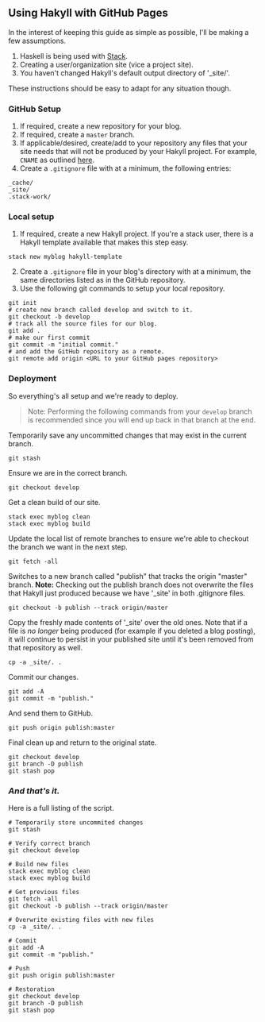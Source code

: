 ## Using Hakyll with GitHub Pages

In the interest of keeping this guide as simple as possible, I'll be making a few assumptions.

1. Haskell is being used with [Stack](http://docs.haskellstack.org/en/stable/README/).
2. Creating a user/organization site (vice a project site).
3. You haven't changed Hakyll's default output directory of '_site/'.

These instructions should be easy to adapt for any situation though.

### GitHub Setup

1. If required, create a new repository for your blog.
2. If required, create a ```master``` branch.
2. If applicable/desired, create/add to your repository any files that your site needs that will not be produced by your Hakyll project. For example, ```CNAME``` as outlined [here](https://help.github.com/articles/setting-up-your-pages-site-repository/).
3. Create a ```.gitignore``` file with at a minimum, the following entries:

```
_cache/
_site/
.stack-work/
```

### Local setup

1. If required, create a new Hakyll project. If you're a stack user, there is a Hakyll template available that makes this step easy.

```stack new myblog hakyll-template```

2. Create a ```.gitignore``` file in your blog's directory with at a minimum, the same directories listed as in the GitHub repository.
3. Use the following git commands to setup your local repository.

```
git init
# create new branch called develop and switch to it.
git checkout -b develop
# track all the source files for our blog.
git add .
# make our first commit
git commit -m "initial commit."
# and add the GitHub repository as a remote.
git remote add origin <URL to your GitHub pages repository>
```

### Deployment

So everything's all setup and we're ready to deploy.

> Note: Performing the following commands from your ```develop``` branch is recommended since you will end up back in that branch at the end.

Temporarily save any uncommitted changes that may exist in the current branch.

```git stash```

Ensure we are in the correct branch.

```git checkout develop```

Get a clean build of our site.

```
stack exec myblog clean
stack exec myblog build
```

Update the local list of remote branches to ensure we're able to checkout the branch we want in the next step.

```git fetch -all```

Switches to a new branch called "publish" that tracks the origin "master" branch. **Note:** Checking out the publish branch does not overwrite the files that Hakyll just produced because we have '_site' in both .gitignore files.

```git checkout -b publish --track origin/master```

Copy the freshly made contents of '_site' over the old ones. Note that if a file is *no longer* being produced (for example if you deleted a blog posting), it will continue to persist in your published site until it's been removed from that repository as well.

```cp -a _site/. .```

Commit our changes.

```
git add -A
git commit -m "publish."
```

And send them to GitHub.

```git push origin publish:master```

Final clean up and return to the original state.

```
git checkout develop
git branch -D publish
git stash pop
```

### *And that's it.*

Here is a full listing of the script.

```
# Temporarily store uncommited changes
git stash

# Verify correct branch
git checkout develop

# Build new files
stack exec myblog clean
stack exec myblog build

# Get previous files
git fetch -all
git checkout -b publish --track origin/master

# Overwrite existing files with new files
cp -a _site/. .

# Commit
git add -A
git commit -m "publish."

# Push
git push origin publish:master

# Restoration
git checkout develop
git branch -D publish
git stash pop
```
